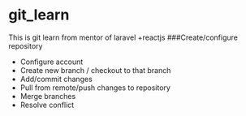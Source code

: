 # git_learn
This is git learn from mentor of laravel +reactjs
###Create/configure repository
- Configure account
- Create new branch / checkout to that branch
- Add/commit changes
- Pull from remote/push changes to repository
- Merge branches
- Resolve conflict
